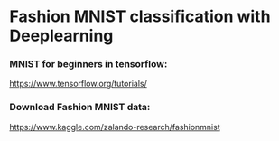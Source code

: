 
# **Fashion MNIST classification with Deeplearning**

### MNIST for beginners in tensorflow:
https://www.tensorflow.org/tutorials/

### Download Fashion MNIST data:
https://www.kaggle.com/zalando-research/fashionmnist


